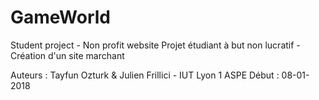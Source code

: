 # GameWorld
Student project - Non profit website
Projet étudiant à but non lucratif - Création d'un site marchant

Auteurs : Tayfun Ozturk & Julien Frillici - IUT Lyon 1 ASPE
Début : 08-01-2018
